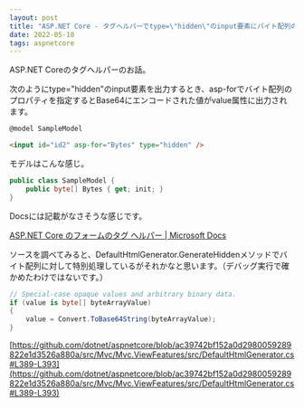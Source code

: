 ```yaml
---
layout: post
title: "ASP.NET Core - タグヘルパーでtype=\"hidden\"のinput要素にバイト配列のプロパティを指定するとBase64エンコードされる"
date: 2022-05-18
tags: aspnetcore
---
```


ASP.NET Coreのタグヘルパーのお話。

次のようにtype="hidden"のinput要素を出力するとき、asp-forでバイト配列のプロパティを指定するとBase64にエンコードされた値がvalue属性に出力されます。

```html
@model SampleModel

<input id="id2" asp-for="Bytes" type="hidden" />
```

モデルはこんな感じ。

```cs
public class SampleModel {
	public byte[] Bytes { get; init; }
}
```

Docsには記載がなさそうな感じです。

[ASP.NET Core のフォームのタグ ヘルパー &#124; Microsoft Docs](https://docs.microsoft.com/ja-jp/aspnet/core/mvc/views/working-with-forms?view=aspnetcore-6.0#the-input-tag-helper)

ソースを調べてみると、DefaultHtmlGenerator.GenerateHiddenメソッドでバイト配列に対して特別処理しているがそれかなと思います。（デバッグ実行で確かめたわけではないです。）

```csharp
// Special-case opaque values and arbitrary binary data.
if (value is byte[] byteArrayValue)
{
	value = Convert.ToBase64String(byteArrayValue);
}
```

[https://github.com/dotnet/aspnetcore/blob/ac39742bf152a0d2980059289822e1d3526a880a/src/Mvc/Mvc.ViewFeatures/src/DefaultHtmlGenerator.cs#L389-L393](https://github.com/dotnet/aspnetcore/blob/ac39742bf152a0d2980059289822e1d3526a880a/src/Mvc/Mvc.ViewFeatures/src/DefaultHtmlGenerator.cs#L389-L393)
